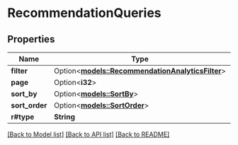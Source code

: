 # RecommendationQueries

## Properties

Name | Type | Description | Notes
------------ | ------------- | ------------- | -------------
**filter** | Option<[**models::RecommendationAnalyticsFilter**](RecommendationAnalyticsFilter.md)> |  | [optional]
**page** | Option<**i32**> |  | [optional]
**sort_by** | Option<[**models::SortBy**](SortBy.md)> |  | [optional]
**sort_order** | Option<[**models::SortOrder**](SortOrder.md)> |  | [optional]
**r#type** | **String** |  | 

[[Back to Model list]](../README.md#documentation-for-models) [[Back to API list]](../README.md#documentation-for-api-endpoints) [[Back to README]](../README.md)


